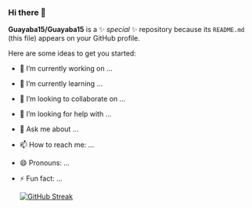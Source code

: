 ### Hi there 👋


**Guayaba15/Guayaba15** is a ✨ _special_ ✨ repository because its `README.md` (this file) appears on your GitHub profile.

Here are some ideas to get you started:

- 🔭 I’m currently working on ...
- 🌱 I’m currently learning ...
- 👯 I’m looking to collaborate on ...
- 🤔 I’m looking for help with ...
- 💬 Ask me about ...
- 📫 How to reach me: ...
- 😄 Pronouns: ...
- ⚡ Fun fact: ...


  [![GitHub Streak](https://streak-stats.demolab.com?user=Guayaba15&theme=dark-smoky&locale=es)](https://git.io/streak-stats)


